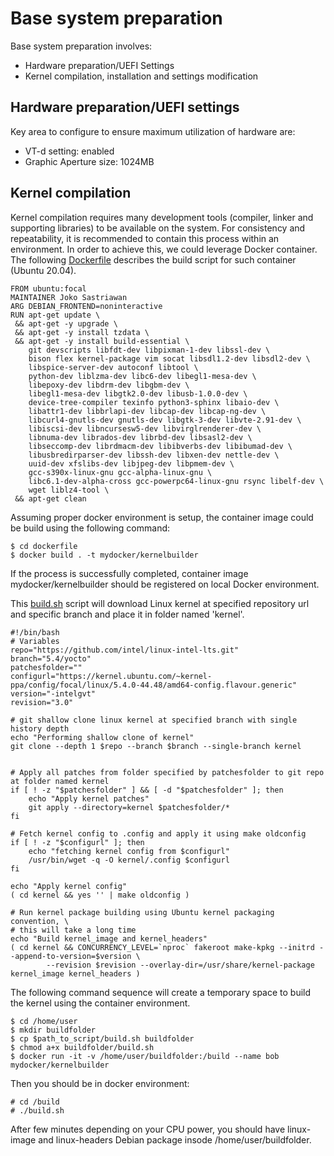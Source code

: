 # Base system preparation
Base system preparation involves:
* Hardware preparation/UEFI Settings
* Kernel compilation, installation and settings modification

## Hardware preparation/UEFI settings

Key area to configure to ensure maximum utilization of hardware are:
- VT-d setting: enabled
- Graphic Aperture size: 1024MB

## Kernel compilation

Kernel compilation requires many development tools (compiler, linker and supporting libraries) to be available on the system. For consistency and repeatability, it is recommended to contain this process within an environment. In order to achieve this, we could leverage Docker container.
The following [Dockerfile](../dockerfile/Dockerfile) describes the build script for such container (Ubuntu 20.04).

```
FROM ubuntu:focal
MAINTAINER Joko Sastriawan
ARG DEBIAN_FRONTEND=noninteractive
RUN apt-get update \
 && apt-get -y upgrade \
 && apt-get -y install tzdata \
 && apt-get -y install build-essential \
	git devscripts libfdt-dev libpixman-1-dev libssl-dev \
	bison flex kernel-package vim socat libsdl1.2-dev libsdl2-dev \ 
	libspice-server-dev autoconf libtool \
	python-dev liblzma-dev libc6-dev libegl1-mesa-dev \
	libepoxy-dev libdrm-dev libgbm-dev \
	libegl1-mesa-dev libgtk2.0-dev libusb-1.0.0-dev \
	device-tree-compiler texinfo python3-sphinx libaio-dev \ 
	libattr1-dev libbrlapi-dev libcap-dev libcap-ng-dev \ 
	libcurl4-gnutls-dev gnutls-dev libgtk-3-dev libvte-2.91-dev \
	libiscsi-dev libncursesw5-dev libvirglrenderer-dev \
	libnuma-dev librados-dev librbd-dev libsasl2-dev \
	libseccomp-dev librdmacm-dev libibverbs-dev libibumad-dev \
 	libusbredirparser-dev libssh-dev libxen-dev nettle-dev \
	uuid-dev xfslibs-dev libjpeg-dev libpmem-dev \
	gcc-s390x-linux-gnu gcc-alpha-linux-gnu \
	libc6.1-dev-alpha-cross gcc-powerpc64-linux-gnu rsync libelf-dev \
	wget liblz4-tool \
 && apt-get clean

```
Assuming proper docker environment is setup, the container image could be build using the following command:
```
$ cd dockerfile
$ docker build . -t mydocker/kernelbuilder
```
If the process is successfully completed, container image mydocker/kernelbuilder should be registered on local Docker environment.

This [build.sh](../build/build.sh) script will download Linux kernel at specified repository url and specific branch and place it in folder named 'kernel'. 

```
#!/bin/bash
# Variables
repo="https://github.com/intel/linux-intel-lts.git"
branch="5.4/yocto"
patchesfolder=""
configurl="https://kernel.ubuntu.com/~kernel-ppa/config/focal/linux/5.4.0-44.48/amd64-config.flavour.generic"
version="-intelgvt"
revision="3.0"

# git shallow clone linux kernel at specified branch with single history depth
echo "Performing shallow clone of kernel"
git clone --depth 1 $repo --branch $branch --single-branch kernel


# Apply all patches from folder specified by patchesfolder to git repo at folder named kernel
if [ ! -z "$patchesfolder" ] && [ -d "$patchesfolder" ]; then
    echo "Apply kernel patches"
    git apply --directory=kernel $patchesfolder/*
fi

# Fetch kernel config to .config and apply it using make oldconfig
if [ ! -z "$configurl" ]; then
    echo "fetching kernel config from $configurl"
    /usr/bin/wget -q -O kernel/.config $configurl
fi

echo "Apply kernel config"
( cd kernel && yes '' | make oldconfig )

# Run kernel package building using Ubuntu kernel packaging convention, \
# this will take a long time
echo "Build kernel_image and kernel_headers"
( cd kernel && CONCURRENCY_LEVEL=`nproc` fakeroot make-kpkg --initrd --append-to-version=$version \
        --revision $revision --overlay-dir=/usr/share/kernel-package kernel_image kernel_headers )

```
The following command sequence will create a temporary space to build the kernel using the container environment.
```
$ cd /home/user
$ mkdir buildfolder
$ cp $path_to_script/build.sh buildfolder
$ chmod a+x buildfolder/build.sh
$ docker run -it -v /home/user/buildfolder:/build --name bob mydocker/kernelbuilder
```
Then you should be in docker environment:
```
# cd /build
# ./build.sh
```
After few minutes depending on your CPU power, you should have linux-image and linux-headers Debian package insode /home/user/buildfolder.
